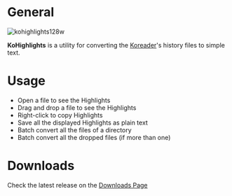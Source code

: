# General
![kohighlights128w](https://cloud.githubusercontent.com/assets/14363074/9978678/22e01940-5f49-11e5-8112-bc58b8f0f56f.png)

**KoHighlights** is a  utility for converting the [Koreader](https://github.com/koreader/koreader)'s history files to simple text.

# Usage

* Open a file to see the Highlights
* Drag and drop a file to see the Highlights
* Right-click to copy Highlights
* Save all the displayed Highlights as plain text
* Batch convert all the files of a directory
* Batch convert all the dropped files (if more than one)

# Downloads

Check the latest release on the [Downloads Page](https://github.com/noonkey/KoHighlights/releases)

